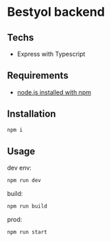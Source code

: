 # Bestyol backend

## Techs

-   Express with Typescript

## Requirements

-   [node.js installed with npm](https://nodejs.org/en/download/package-manager)

## Installation

```bash
npm i
```

## Usage

dev env:

```bash
npm run dev
```

build:

```bash
npm run build
```

prod:

```bash
npm run start
```
